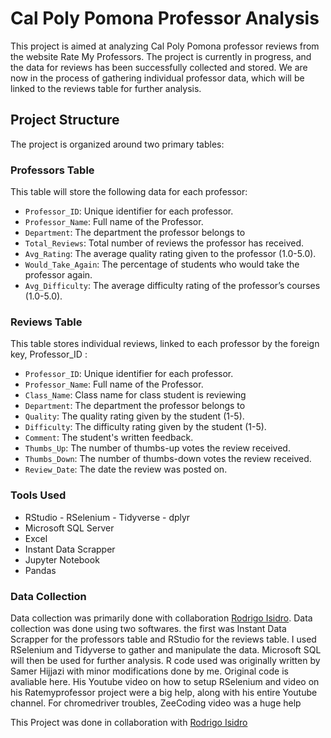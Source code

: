 # Cal Poly Pomona Professor Analysis
This project is aimed at analyzing Cal Poly Pomona professor reviews from the website Rate My Professors. The project is currently in progress, and the data for reviews has been successfully collected and stored. We are now in the process of gathering individual professor data, which will be linked to the reviews table for further analysis.

## Project Structure

The project is organized around two primary tables:

### Professors Table

This table will store the following data for each professor:

* ```Professor_ID```: Unique identifier for each professor.
* ```Professor_Name```: Full name of the Professor.
* ```Department```: The department the professor belongs to
* ```Total_Reviews```: Total number of reviews the professor has received.
* ```Avg_Rating```: The average quality rating given to the professor (1.0-5.0).
* ```Would_Take_Again```: The percentage of students who would take the professor again.
* ```Avg_Difficulty```: The average difficulty rating of the professor’s courses (1.0-5.0).

### Reviews Table

This table stores individual reviews, linked to each professor by the foreign key, Professor_ID :

* ```Professor_ID```: Unique identifier for each professor.
* ```Professor_Name```: Full name of the Professor.
* ```Class_Name```: Class name for class student is reviewing
* ```Department```: The department the professor belongs to
* ```Quality```: The quality rating given by the student (1-5).
* ```Difficulty```: The difficulty rating given by the student (1-5).
* ```Comment```: The student's written feedback.
* ```Thumbs_Up```: The number of thumbs-up votes the review received.
* ```Thumbs_Down```: The number of thumbs-down votes the review received.
* ```Review_Date```: The date the review was posted on.

### Tools Used

* RStudio
        - RSelenium
        - Tidyverse
        - dplyr
* Microsoft SQL Server
* Excel
* Instant Data Scrapper
* Jupyter Notebook
* Pandas

### Data Collection

Data collection was primarily done with collaboration [Rodrigo Isidro](https://github.com/Rodgeroger). Data collection was done using two softwares. the first was Instant Data Scrapper for the professors table and RStudio for the reviews table. I used RSelenium and Tidyverse to gather and manipulate the data. Microsoft SQL will then be used for further analysis. R code used was originally written by Samer Hijjazi with minor modifications done by me. Original code is avaliable here. His Youtube video on how to setup RSelenium and video on his Ratemyprofessor project were a big help, along with his entire Youtube channel. For chromedriver troubles, ZeeCoding video was a huge help

This Project was done in collaboration with [Rodrigo Isidro](https://github.com/Rodgeroger) 
